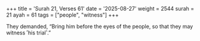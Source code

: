 +++
title = 'Surah 21, Verses 61'
date = '2025-08-27'
weight = 2544
surah = 21
ayah = 61
tags = ["people", "witness"]
+++

They demanded, “Bring him before the eyes of the people, so that they may witness ˹his trial˺.”